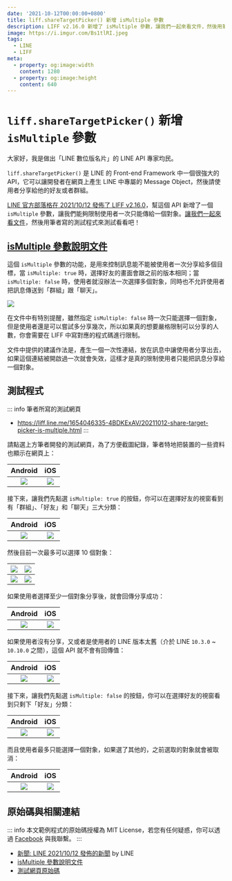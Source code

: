 ```yaml
---
date: '2021-10-12T00:00:00+0800'
title: liff.shareTargetPicker() 新增 isMultiple 參數
description: LIFF v2.16.0 新增了 isMultiple 參數，讓我們一起來看文件，然後用筆者寫的測試程式來測試看看吧！
image: https://i.imgur.com/Bs1tlRI.jpeg
tags:
  - LINE
  - LIFF
meta:
  - property: og:image:width
    content: 1280
  - property: og:image:height
    content: 640
---
```


# `liff.shareTargetPicker()` 新增 `isMultiple` 參數

大家好，我是做出「LINE 數位版名片」的 LINE API 專家均民。

`liff.shareTargetPicker()` 是 LINE 的 Front-end Framework 中一個很強大的 API，它可以讓開發者在網頁上產生 LINE 中專屬的 Message Object，然後請使用者分享給他的好友或者群組。

[LINE 官方部落格在 2021/10/12 發佈了 LIFF v2.16.0](https://developers.line.biz/en/news/2021/10/12/release-liff-2-16-0/)，幫這個 API 新增了一個 `isMultiple` 參數，讓我們能夠限制使用者一次只能傳給一個對象。[讓我們一起來看文件](https://developers.line.biz/en/reference/liff/#share-target-picker)，然後用筆者寫的測試程式來測試看看吧！

## [isMultiple 參數說明文件](https://developers.line.biz/en/reference/liff/#share-target-picker)

這個 `isMultiple` 參數的功能，是用來控制訊息能不能被使用者一次分享給多個目標，當 `isMultiple: true` 時，選擇好友的畫面會跟之前的版本相同；當 `isMultiple: false` 時，使用者就沒辦法一次選擇多個對象，同時也不允許使用者把訊息傳送到「群組」跟「聊天」。

![](https://i.imgur.com/yHrRMno.png)

在文件中有特別提醒，雖然指定 `isMultiple: false` 時一次只能選擇一個對象，但是使用者還是可以嘗試多分享幾次，所以如果真的想要嚴格限制可以分享的人數，你會需要在 LIFF 中寫對應的程式碼進行限制。

文件中提供的建議作法是，產生一個一次性連結，放在訊息中讓使用者分享出去，如果這個連結被開啟過一次就會失效，這樣才是真的限制使用者只能把訊息分享給一個對象。

## 測試程式

::: info 筆者所寫的測試網頁
* <https://liff.line.me/1654046335-4BDKExAV/20211012-share-target-picker-is-multiple.html>
:::

請點選上方筆者開發的測試網頁，為了方便截圖紀錄，筆者特地把裝置的一些資料也顯示在網頁上：

| Android | iOS |
| :-----: | :-: |
| ![](https://i.imgur.com/4F7PsyM.jpeg) | ![](https://i.imgur.com/kbVe6Oe.jpeg) |

接下來，讓我們先點選 `isMultiple: true` 的按鈕，你可以在選擇好友的視窗看到有「群組」、「好友」和「聊天」三大分類：

| Android | iOS |
| :-----: | :-: |
| ![](https://i.imgur.com/UVIAb7C.jpeg) | ![](https://i.imgur.com/QoYJZT7.jpeg) |

然後目前一次最多可以選擇 10 個對象：

| ![](https://i.imgur.com/r0uHI4O.jpeg) | ![](https://i.imgur.com/Yshq0OB.jpeg) |
| :-----: | :-: |
| ![](https://i.imgur.com/j8s9aPr.jpeg) | ![](https://i.imgur.com/Yj1v57q.jpeg) |

如果使用者選擇至少一個對象分享後，就會回傳分享成功：

| Android | iOS |
| :-----: | :-: |
| ![](https://i.imgur.com/07PZW1W.jpeg) | ![](https://i.imgur.com/0Sgx2Rg.jpeg) |

如果使用者沒有分享，又或者是使用者的 LINE 版本太舊（介於 LINE `10.3.0` ~ `10.10.0` 之間），這個 API 就不會有回傳值：

| Android | iOS |
| :-----: | :-: |
| ![](https://i.imgur.com/Jd0YxlC.jpeg) | ![](https://i.imgur.com/NtHwQik.jpeg) |

接下來，讓我們先點選 `isMultiple: false` 的按鈕，你可以在選擇好友的視窗看到只剩下「好友」分類：

| Android | iOS |
| :-----: | :-: |
| ![](https://i.imgur.com/zcj1OcL.jpeg) | ![](https://i.imgur.com/Ontob2Q.jpeg) |

而且使用者最多只能選擇一個對象，如果選了其他的，之前選取的對象就會被取消：

| Android | iOS |
| :-----: | :-: |
| ![](https://i.imgur.com/iX7QjnD.jpeg) | ![](https://i.imgur.com/1bsgLOr.jpeg) |

## 原始碼與相關連結

::: info
本文範例程式的原始碼授權為 MIT License，若您有任何疑惑，你可以透過 [Facebook](https://www.facebook.com/taichunmin) 與我聯繫。
:::

* [新聞: LINE 2021/10/12 發佈的新聞](https://developers.line.biz/en/news/2021/10/12/release-liff-2-16-0/) by LINE
* [isMultiple 參數說明文件](https://developers.line.biz/en/reference/liff/#share-target-picker)
* [測試網頁原始碼](https://github.com/taichunmin/pug/blob/master/src/liff-full/20211012-share-target-picker-is-multiple.pug)
